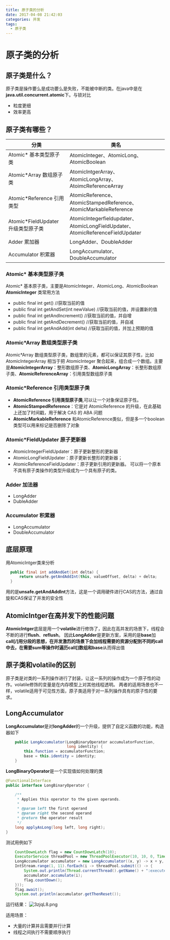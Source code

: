 ```yaml
---
title: 原子类的分析
date: 2017-04-08 21:42:03
categories: 并发
tags:
  - 原子类
---
```


# 原子类的分析

## 原子类是什么？
原子类是操作要么是成功要么是失败，不能被中断的类。在java中是在**java.util.concurrent.atomic**下。与锁对比
- 粒度更细
- 效率更高

## 原子类有哪些？

分类|类名
--|--
Atomic* 基本类型原子类|AtomicInteger、AtomicLong、AtomicBoolean
Atomic*Array 数组原子类|AtomicIntgerArray、AtomicLongArray、AtoimcReferenceArray
Atomic*Reference 引用类型|AtomicReference、AtomicStampedReference、AtomicMarkableReference
Atomic*FieldUpdater 升级类型原子类|AtomicIntegerfieldupdater、AtomicLongFieldUpdater、AtomicReferenceFieldUpdater
Adder 累加器|LongAdder、DoubleAdder
Accumulator 积累器|LongAccumulator、DoubleAccumulator

### Atomic* 基本类型原子类
  Atomic* 基本原子类，主要是AtomicInteger、AtomicLong、AtomicBoolean
**AtomicInteger** 类常用方法
- public final int get() //获取当前的值
- public final int getAndSet(int newValue) //获取当前的值，并设置新的值
- public final int getAndIncrement() //获取当前的值，并自增
- public final int getAndDecrement() //获取当前的值，并自减
- public final int getAndAdd(int delta) //获取当前的值，并加上预期的值

### Atomic*Array 数组类型原子类
 Atomic*Array 数组类型原子类，数组里的元素，都可以保证其原子性，比如 AtomicIntegerArray 相当于把 AtomicInteger 聚合起来，组合成一个数组。主要是**AtomicIntegerArray**：整形数组原子类、**AtomicLongArray**：长整形数组原子类、**AtomicReferenceArray**：引用类型数组原子类

### Atomic*Reference 引用类型原子类
- **AtomicReference 引用类型原子类**,可以让一个对象保证原子性。
- **AtomicStampedReference**：它是对 AtomicReference 的升级，在此基础上还加了时间戳，用于解决 CAS 的 ABA 问题
- **AtomicMarkableReference** 和AtomicReference类似，但是多一个boolean类型可以用来标记是否删除了对象

### Atomic*FieldUpdater 原子更新器
- AtomicIntegerFieldUpdater：原子更新整形的更新器
- AtomicLongFieldUpdater：原子更新长整形的更新器；
- AtomicReferenceFieldUpdater：原子更新引用的更新器。
可以将一个原本不具有原子类操作的类型升级成为一个具有原子的类。

### Adder 加法器
- LongAdder
- DubleAdder

### Accumulator 积累器
- LongAccumulator 
- DoubleAccumulator

## 底层原理

用AtomicIntger类来分析

```java
  public final int addAndGet(int delta) {
      return unsafe.getAndAddInt(this, valueOffset, delta) + delta;
  }
```
用的是**unsafe.getAndAddInt**方法，这是一个调用硬件进行CAS的方法，通过自旋和CAS保证了并发的安全性

## AtomicIntger在高并发下的性能问题

**AtomicIntger**底层是用一个**volatile**进行修饰了，因此在高并发的场景下，线程会不断的进行**flush**、**reflush**。
因此**LongAdder**是更新方案，采用的是**base**加**call[/]**用分段的思想，在并发激烈的场景下会加线程需要的资源分配到不同的call中去，在需要sum等操作时遍历**call[]**数组和**base**从而得出值

## 原子类和volatile的区别

原子类是对类的一系列操作进行了封装，让这一系列的操作成为一个原子性的动作。volatile修饰的变量是在内存模型上对其他线程透明。
两者的适用场景也不一样，volatile适用于可见性方面，原子类适用于对一系列操作具有的原子性的要求。

## LongAccumulator
**LongAccumulator**是对**longAdder**的一个升级，提供了自定义函数的功能，构造器如下
```java
    public LongAccumulator(LongBinaryOperator accumulatorFunction,
                           long identity) {
        this.function = accumulatorFunction;
        base = this.identity = identity;
    }
```

**LongBinaryOperator**是一个实现值如何处理的类

```java
@FunctionalInterface
public interface LongBinaryOperator {

    /**
     * Applies this operator to the given operands.
     *
     * @param left the first operand
     * @param right the second operand
     * @return the operator result
     */
    long applyAsLong(long left, long right);
}
```
测试用例如下
```java
    CountDownLatch flag = new CountDownLatch(10);
    ExecutorService threadPool = new ThreadPoolExecutor(10, 10, 0, TimeUnit.SECONDS, new LinkedBlockingQueue<>());
    LongAccumulator accumulator = new LongAccumulator((x, y) -> x + y, 0);
    IntStream.range(1, 11).forEach(i -> threadPool.submit(() -> {
        System.out.println(Thread.currentThread().getName() + ":executer");
        accumulator.accumulate(i);
        flag.countDown();
    }));
    flag.await();
    System.out.println(accumulator.getThenReset());
```
运行结果：
![3zjqL8.png](https://s2.ax1x.com/2020/03/08/3zjqL8.png)

适用场景：
- 大量的计算并且需要并行计算
- 线程之间执行不需要顺序执行



